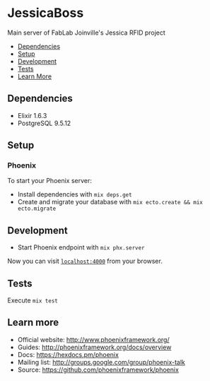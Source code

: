 # JessicaBoss

Main server of FabLab Joinville's Jessica RFID project


- [Dependencies](#dependencies)
- [Setup](#setup)
- [Development](#development)
- [Tests](#tests)
- [Learn More](#learn-more)

## Dependencies

- Elixir 1.6.3
- PostgreSQL 9.5.12

## Setup

### Phoenix

To start your Phoenix server:

  * Install dependencies with `mix deps.get`
  * Create and migrate your database with `mix ecto.create && mix ecto.migrate`


## Development

  * Start Phoenix endpoint with `mix phx.server`

Now you can visit [`localhost:4000`](http://localhost:4000) from your browser.

## Tests

Execute `mix test`

## Learn more

  * Official website: http://www.phoenixframework.org/
  * Guides: http://phoenixframework.org/docs/overview
  * Docs: https://hexdocs.pm/phoenix
  * Mailing list: http://groups.google.com/group/phoenix-talk
  * Source: https://github.com/phoenixframework/phoenix
